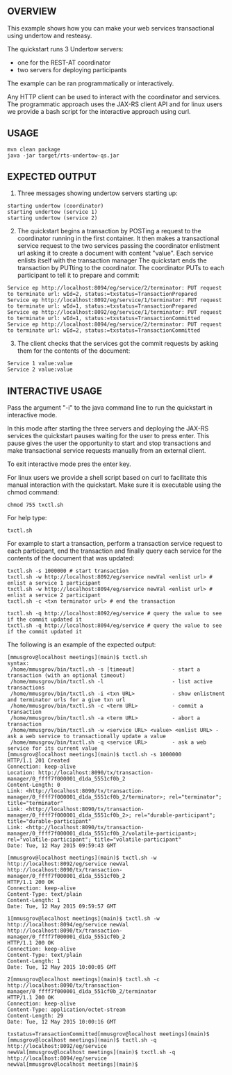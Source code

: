 OVERVIEW
--------
This example shows how you can make your web services transactional using undertow and resteasy.

The quickstart runs 3 Undertow servers:

- one for the REST-AT coordinator
- two servers for deploying participants

The example can be ran programmatically or interactively.

Any HTTP client can be used to interact with the coordinator and services. The programmatic approach uses the
JAX-RS client API and for linux users we provide a bash script for the interactive approach using curl.


USAGE
-----

    mvn clean package
    java -jar target/rts-undertow-qs.jar

EXPECTED OUTPUT
---------------

1. Three messages showing undertow servers starting up:

```
starting undertow (coordinator)
starting undertow (service 1)
starting undertow (service 2)
```

2. The quickstart begins a transaction by POSTing a request to the coordinator running in the first container.
   It then makes a transactional service request to the two services passing the coordinator enlistment
   url asking it to create a document with content "value".
   Each service enlists itself with the transaction manager
   The quickstart ends the transaction by PUTting to the coordinator.
   The coordinator PUTs to each participant to tell it to prepare and commit:

```
Service ep http://localhost:8094/eg/service/2/terminator: PUT request to terminate url: wId=2, status:=txstatus=TransactionPrepared
Service ep http://localhost:8092/eg/service/1/terminator: PUT request to terminate url: wId=1, status:=txstatus=TransactionPrepared
Service ep http://localhost:8092/eg/service/1/terminator: PUT request to terminate url: wId=1, status:=txstatus=TransactionCommitted
Service ep http://localhost:8094/eg/service/2/terminator: PUT request to terminate url: wId=2, status:=txstatus=TransactionCommitted
```

3. The client checks that the services got the commit requests by asking them for the contents of the document:

```
Service 1 value:value
Service 2 value:value
```

INTERACTIVE USAGE
-----------------

Pass the argument "-i" to the java command line to run the quickstart in interactive mode.

In this mode after starting the three servers and deploying the JAX-RS services the quickstart pauses waiting
for the user to press enter. This pause gives the user the opportunity to start and stop transactions and make
transactional service requests manually from an external client.

To exit interactive mode pres the enter key.

For linux users we provide a shell script based on curl to facilitate this manual interaction with the quickstart.
Make sure it is executable using the chmod command:

    chmod 755 txctl.sh

For help type:

    txctl.sh

For example to start a transaction, perform a transaction service request to each participant,
end the transaction and finally query each service for the contents of the document that was updated:

    txctl.sh -s 1000000 # start transaction
    txctl.sh -w http://localhost:8092/eg/service newVal <enlist url> # enlist a service 1 participant
    txctl.sh -w http://localhost:8094/eg/service newVal <enlist url> # enlist a service 2 participant
    txctl.sh -c <txn terminator url> # end the transaction

    txctl.sh -q http://localhost:8092/eg/service # query the value to see if the commit updated it
    txctl.sh -q http://localhost:8094/eg/service # query the value to see if the commit updated it

The following is an example of the expected output:

```
[mmusgrov@localhost meetings](main)$ txctl.sh
syntax:
 /home/mmusgrov/bin/txctl.sh -s [timeout]            - start a transaction (with an optional timeout)
 /home/mmusgrov/bin/txctl.sh -l                      - list active transactions 
 /home/mmusgrov/bin/txctl.sh -i <txn URL>            - show enlistment and terminator urls for a give txn url
 /home/mmusgrov/bin/txctl.sh -c <term URL>           - commit a transaction
 /home/mmusgrov/bin/txctl.sh -a <term URL>           - abort a transaction
 /home/mmusgrov/bin/txctl.sh -w <service URL> <value> <enlist URL> - ask a web service to transactionally update a value
 /home/mmusgrov/bin/txctl.sh -q <service URL>        - ask a web service for its current value
[mmusgrov@localhost meetings](main)$ txctl.sh -s 1000000
HTTP/1.1 201 Created
Connection: keep-alive
Location: http://localhost:8090/tx/transaction-manager/0_ffff7f000001_d1da_5551cf0b_2
Content-Length: 0
Link: <http://localhost:8090/tx/transaction-manager/0_ffff7f000001_d1da_5551cf0b_2/terminator>; rel="terminator"; title="terminator"
Link: <http://localhost:8090/tx/transaction-manager/0_ffff7f000001_d1da_5551cf0b_2>; rel="durable-participant"; title="durable-participant"
Link: <http://localhost:8090/tx/transaction-manager/0_ffff7f000001_d1da_5551cf0b_2/volatile-participant>; rel="volatile-participant"; title="volatile-participant"
Date: Tue, 12 May 2015 09:59:43 GMT

[mmusgrov@localhost meetings](main)$ txctl.sh -w http://localhost:8092/eg/service newVal http://localhost:8090/tx/transaction-manager/0_ffff7f000001_d1da_5551cf0b_2
HTTP/1.1 200 OK
Connection: keep-alive
Content-Type: text/plain
Content-Length: 1
Date: Tue, 12 May 2015 09:59:57 GMT

1[mmusgrov@localhost meetings](main)$ txctl.sh -w http://localhost:8094/eg/service newVal http://localhost:8090/tx/transaction-manager/0_ffff7f000001_d1da_5551cf0b_2
HTTP/1.1 200 OK
Connection: keep-alive
Content-Type: text/plain
Content-Length: 1
Date: Tue, 12 May 2015 10:00:05 GMT

2[mmusgrov@localhost meetings](main)$ txctl.sh -c http://localhost:8090/tx/transaction-manager/0_ffff7f000001_d1da_551cf0b_2/terminator
HTTP/1.1 200 OK
Connection: keep-alive
Content-Type: application/octet-stream
Content-Length: 29
Date: Tue, 12 May 2015 10:00:16 GMT

txstatus=TransactionCommitted[mmusgrov@localhost meetings](main)$ 
[mmusgrov@localhost meetings](main)$ txctl.sh -q http://localhost:8092/eg/service
newVal[mmusgrov@localhost meetings](main)$ txctl.sh -q http://localhost:8094/eg/service
newVal[mmusgrov@localhost meetings](main)$ 
```
